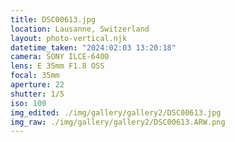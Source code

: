 ```yaml
---
title: DSC00613.jpg
location: Lausanne, Switzerland
layout: photo-vertical.njk
datetime_taken: "2024:02:03 13:20:18"
camera: SONY ILCE-6400
lens: E 35mm F1.8 OSS
focal: 35mm
aperture: 22
shutter: 1/5
iso: 100
img_edited: ./img/gallery/gallery2/DSC00613.jpg
img_raw: ./img/gallery/gallery2/DSC00613.ARW.png
---
```

